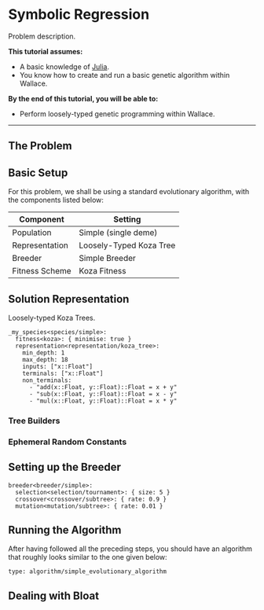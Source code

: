 # Symbolic Regression

Problem description.

**This tutorial assumes:**

* A basic knowledge of [Julia](http://julialang.org/).
* You know how to create and run a basic genetic algorithm within Wallace.

**By the end of this tutorial, you will be able to:**

* Perform loosely-typed genetic programming within Wallace.

--------------------------------------------------------------------------------

## The Problem


## Basic Setup
For this problem, we shall be using a standard evolutionary algorithm, with the
components listed below:

| Component           | Setting                                           |
| ------------------- | ------------------------------------------------- |
| Population          | Simple (single deme)                              |
| Representation      | Loosely-Typed Koza Tree                           |
| Breeder             | Simple Breeder                                    |
| Fitness Scheme      | Koza Fitness                                      |

## Solution Representation

Loosely-typed Koza Trees.

```
_my_species<species/simple>:
  fitness<koza>: { minimise: true }
  representation<representation/koza_tree>:
    min_depth: 1
    max_depth: 18
    inputs: ["x::Float"]
    terminals: ["x::Float"]
    non_terminals:
      - "add(x::Float, y::Float)::Float = x + y"
      - "sub(x::Float, y::Float)::Float = x - y"
      - "mul(x::Float, y::Float)::Float = x * y"
```

### Tree Builders

### Ephemeral Random Constants

## Setting up the Breeder

```
breeder<breeder/simple>:
  selection<selection/tournament>: { size: 5 }
  crossover<crossover/subtree>: { rate: 0.9 }
  mutation<mutation/subtree>: { rate: 0.01 }
```


## Running the Algorithm

After having followed all the preceding steps, you should have an algorithm
that roughly looks similar to the one given below:

```
type: algorithm/simple_evolutionary_algorithm
```

## Dealing with Bloat
